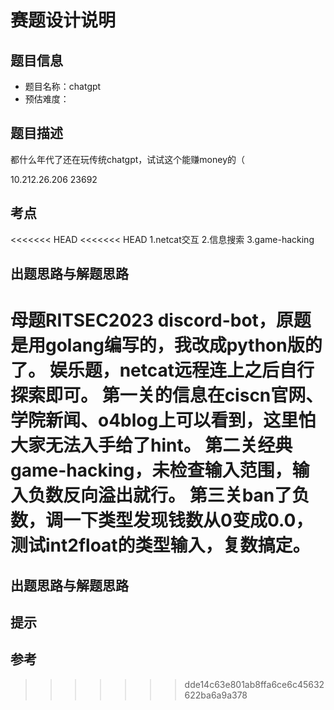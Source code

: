 # 赛题设计说明

## 题目信息

- 题目名称：chatgpt
- 预估难度：

## 题目描述

都什么年代了还在玩传统chatgpt，试试这个能赚money的（

10.212.26.206 23692

## 考点

<<<<<<< HEAD
<<<<<<< HEAD
1.netcat交互
2.信息搜索
3.game-hacking

## 出题思路与解题思路

母题RITSEC2023 discord-bot，原题是用golang编写的，我改成python版的了。
娱乐题，netcat远程连上之后自行探索即可。
第一关的信息在ciscn官网、学院新闻、o4blog上可以看到，这里怕大家无法入手给了hint。
第二关经典game-hacking，未检查输入范围，输入负数反向溢出就行。
第三关ban了负数，调一下类型发现钱数从0变成0.0，测试int2float的类型输入，复数搞定。
=======


## 出题思路与解题思路



## 提示



## 参考
>>>>>>> dde14c63e801ab8ffa6ce6c45632622ba6a9a378



